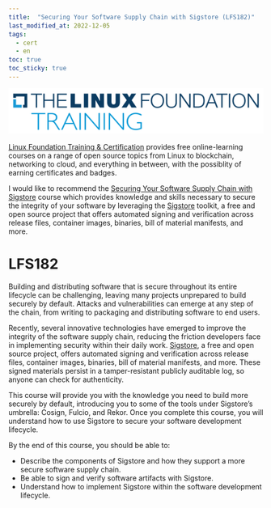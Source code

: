 ```yaml
---
title:  "Securing Your Software Supply Chain with Sigstore (LFS182)"
last_modified_at: 2022-12-05
tags:
  - cert
  - en
toc: true
toc_sticky: true
---
```


[![](/assets/images/posts/2021-09-03-lf-courses.png)](https://training.linuxfoundation.org/)

[Linux Foundation Training & Certification](https://training.linuxfoundation.org/) provides free online-learning courses on a range of open source topics from Linux to blockchain, networking to cloud, and everything in between, with the possiblity of earning certificates and badges.

I would like to recommend the [Securing Your Software Supply Chain with Sigstore](hhttps://trainingportal.linuxfoundation.org/courses/securing-your-software-supply-chain-with-sigstore-lfs182) course which provides knowledge and skills necessary to secure the integrity of your software by leveraging the [Sigstore](https://www.sigstore.dev/) toolkit, a free and open source project that offers automated signing and verification across release files, container images, binaries, bill of material manifests, and more.

# LFS182

Building and distributing software that is secure throughout its entire lifecycle can be challenging, leaving many projects unprepared to build securely by default. Attacks and vulnerabilities can emerge at any step of the chain, from writing to packaging and distributing software to end users.

Recently, several innovative technologies have emerged to improve the integrity of the software supply chain, reducing the friction developers face in implementing security within their daily work. [Sigstore](https://www.sigstore.dev/), a free and open source project, offers automated signing and verification across release files, container images, binaries, bill of material manifests, and more. These signed materials persist in a tamper-resistant publicly auditable log, so anyone can check for authenticity.

This course will provide you with the knowledge you need to build more securely by default, introducing you to some of the tools under Sigstore’s umbrella: Cosign, Fulcio, and Rekor. Once you complete this course, you will understand how to use Sigstore to secure your software development lifecycle.

By the end of this course, you should be able to:
 - Describe the components of Sigstore and how they support a more secure software supply chain.
 - Be able to sign and verify software artifacts with Sigstore.
 - Understand how to implement Sigstore within the software development lifecycle.

<div data-iframe-width="450" data-iframe-height="270" data-share-badge-id="e835f1aa-ece8-4c7a-ad64-a5bd91cc06bc" data-share-badge-host="https://www.credly.com"></div><script type="text/javascript" async src="//cdn.credly.com/assets/utilities/embed.js"></script>